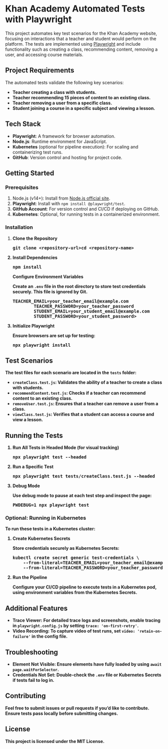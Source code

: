 <h1>Khan Academy Automated Tests with Playwright</h1>

<p>This project automates key test scenarios for the Khan Academy website, focusing on interactions that a teacher and student would perform on the platform. The tests are implemented using <a href="https://playwright.dev/">Playwright</a> and include functionality such as creating a class, recommending content, removing a user, and accessing course materials.</p>

<h2>Project Requirements</h2>
<p>The automated tests validate the following key scenarios:</p>
<ul>
    <li><strong>Teacher creating a class with students.</strong></li>
    <li><strong>Teacher recommending 15 pieces of content to an existing class.</strong></li>
    <li><strong>Teacher removing a user from a specific class.</strong></li>
    <li><strong>Student joining a course in a specific subject and viewing a lesson.</strong></li>
</ul>

<h2>Tech Stack</h2>
<ul>
    <li><strong>Playwright</strong>: A framework for browser automation.</li>
    <li><strong>Node.js</strong>: Runtime environment for JavaScript.</li>
    <li><strong>Kubernetes</strong> (optional for pipeline execution): For scaling and containerizing test runs.</li>
    <li><strong>GitHub</strong>: Version control and hosting for project code.</li>
</ul>

<h2>Getting Started</h2>

<h3>Prerequisites</h3>
<ol>
    <li>Node.js (v14+): Install from <a href="https://nodejs.org/">Node.js official site</a>.</li>
    <li><strong>Playwright</strong>: Install with <code>npm install @playwright/test</code>.</li>
    <li><strong>GitHub Account</strong>: For version control and CI/CD if deploying on GitHub.</li>
    <li><strong>Kubernetes</strong>: Optional, for running tests in a containerized environment.</li>
</ol>

<h3>Installation</h3>

<ol>
    <li><strong>Clone the Repository
        <pre>git clone &lt;repository-url&gt;cd &lt;repository-name&gt;</pre>
    </li>
    <li>Install Dependencies
        <pre>npm install</pre>
    </li>
    <li style="display:block"><strong>Configure Environment Variables</strong>
        <p>Create an <code>.env</code> file in the root directory to store test credentials securely. This file is ignored by Git.</p>
        <pre>TEACHER_EMAIL=your_teacher_email@example.com
        TEACHER_PASSWORD=your_teacher_password
        STUDENT_EMAIL=your_student_email@example.com
        STUDENT_PASSWORD=your_student_password></pre>
    </li>
    <li><strong>Initialize Playwright</strong>
        <p>Ensure browsers are set up for testing:</p>
        <pre>npx playwright install</pre>
    </li>
</ol>

<h2>Test Scenarios</h2>
<p>The test files for each scenario are located in the <code>tests</code> folder:</p>
<ul>
    <li><code>createClass.test.js</code>: Validates the ability of a teacher to create a class with students.</li>
    <li><code>recommendContent.test.js</code>: Checks if a teacher can recommend content to an existing class.</li>
    <li><code>removeUser.test.js</code>: Ensures that a teacher can remove a user from a class.</li>
    <li><code>viewClass.test.js</code>: Verifies that a student can access a course and view a lesson.</li>
</ul>

<h2>Running the Tests</h2>

<ol>
    <li><strong>Run All Tests in Headed Mode</strong> (for visual tracking)
        <pre>npx playwright test --headed</pre>
    </li>
    <li><strong>Run a Specific Test</strong>
        <pre>npx playwright test tests/createClass.test.js --headed</pre>
    </li>
    <li><strong>Debug Mode</strong>
        <p>Use debug mode to pause at each test step and inspect the page:</p>
        <pre>PWDEBUG=1 npx playwright test</pre>
    </li>
</ol>

<h3>Optional: Running in Kubernetes</h3>
<p>To run these tests in a Kubernetes cluster:</p>

<ol>
    <li><strong>Create Kubernetes Secrets</strong>
        <p>Store credentials securely as Kubernetes Secrets:</p>
        <pre>kubectl create secret generic test-credentials \
    --from-literal=TEACHER_EMAIL=your_teacher_email@example.com \
    --from-literal=TEACHER_PASSWORD=your_teacher_password</pre>
    </li>
    <li><strong>Run the Pipeline</strong>
        <p>Configure your CI/CD pipeline to execute tests in a Kubernetes pod, using environment variables from the Kubernetes Secrets.</p>
    </li>
</ol>

<h2>Additional Features</h2>

<ul>
    <li><strong>Trace Viewer</strong>: For detailed trace logs and screenshots, enable tracing in <code>playwright.config.js</code> by setting <code>trace: 'on-first-retry'</code>.</li>
    <li><strong>Video Recording</strong>: To capture video of test runs, set <code>video: 'retain-on-failure'</code> in the config file.</li>
</ul>

<h2>Troubleshooting</h2>

<ul>
    <li><strong>Element Not Visible</strong>: Ensure elements have fully loaded by using <code>await page.waitForSelector</code>.</li>
    <li><strong>Credentials Not Set</strong>: Double-check the <code>.env</code> file or Kubernetes Secrets if tests fail to log in.</li>
</ul>

<h2>Contributing</h2>
<p>Feel free to submit issues or pull requests if you’d like to contribute. Ensure tests pass locally before submitting changes.</p>

<h2>License</h2>
<p>This project is licensed under the MIT License.</p>
